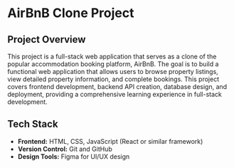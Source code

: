 # AirBnB Clone Project

## Project Overview
This project is a full-stack web application that serves as a clone of the popular accommodation booking platform, AirBnB. The goal is to build a functional web application that allows users to browse property listings, view detailed property information, and complete bookings. This project covers frontend development, backend API creation, database design, and deployment, providing a comprehensive learning experience in full-stack development.

## Tech Stack
* **Frontend:** HTML, CSS, JavaScript (React or similar framework)
* **Version Control:** Git and GitHub
* **Design Tools:** Figma for UI/UX design
